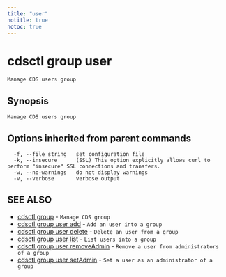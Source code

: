 ```yaml
---
title: "user"
notitle: true
notoc: true
---
```

# cdsctl group user

`Manage CDS users group`

## Synopsis

`Manage CDS users group`

## Options inherited from parent commands

```
  -f, --file string   set configuration file
  -k, --insecure      (SSL) This option explicitly allows curl to perform "insecure" SSL connections and transfers.
  -w, --no-warnings   do not display warnings
  -v, --verbose       verbose output
```

## SEE ALSO

* [cdsctl group](/docs/components/cdsctl/group/)	 - `Manage CDS group`
* [cdsctl group user add](/docs/components/cdsctl/group/user/add/)	 - `Add an user into a group`
* [cdsctl group user delete](/docs/components/cdsctl/group/user/delete/)	 - `Delete an user from a group`
* [cdsctl group user list](/docs/components/cdsctl/group/user/list/)	 - `List users into a group`
* [cdsctl group user removeAdmin](/docs/components/cdsctl/group/user/removeadmin/)	 - `Remove a user from administrators of a group`
* [cdsctl group user setAdmin](/docs/components/cdsctl/group/user/setadmin/)	 - `Set a user as an administrator of a group`

